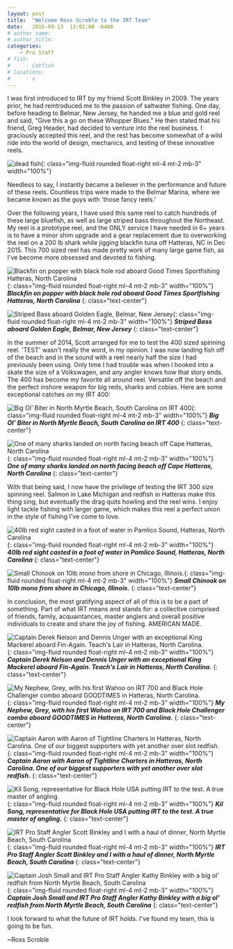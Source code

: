 ```yaml
---
layout: post
title:  "Welcome Ross Scroble to the IRT Team"
date:   2016-09-13  13:01:00 -0400
# author_name: 
# author_title: 
categories: 
    - Pro Staff
# fish: 
#     - Catfish
# locations:
#     - x
---
```


I was first introduced to IRT by my friend Scott Binkley in 2009. The years prior, he had reintroduced me to the passion of saltwater fishing. One day, before heading to Belmar, New Jersey, he handed me a blue and gold reel and said, "Give this a go on these Whopper Blues." He then stated that his friend, Greg Header, had decided to venture into the reel business. I graciously accepted this reel, and the rest has become somewhat of a wild ride into the world of design, mechanics, and testing of these innovative reels.

![dead fish](/assets/images/blog--ross-scroble-blue-fish.jpg){: class="img-fluid rounded float-right ml-4 mt-2 mb-3" width="100%"}

Needless to say, I instantly became a believer in the performance and future of these reels. Countless trips were made to the Belmar Marina, where we became known as the guys with 'those fancy reels.’ 

Over the following years, I have used this same reel to catch hundreds of these large bluefish, as well as large striped bass throughout the Northeast. My reel is a prototype reel, and the ONLY service I have needed in 6+ years is to have a minor shim upgrade and a gear replacement due to overworking the reel on a 200 lb shark while jigging blackfin tuna off Hatteras, NC in Dec 2015. This 700 sized reel has made pretty work of many large game fish, as I've become more obsessed and devoted to fishing.

![Blackfin on popper with black hole rod aboard Good Times Sportfishing Hatteras, North Carolina](/assets/images/pro-staff/ross-scroble.jpg){: class="img-fluid rounded float-right ml-4 mt-2 mb-3" width="100%"}
***Blackfin on popper with black hole rod aboard Good Times Sportfishing Hatteras, North Carolina***
{: class="text-center"}

![Striped Bass aboard Golden Eagle, Belmar, New Jersey](/assets/images/blog--ross-striped-bass.jpg){: class="img-fluid rounded float-right ml-4 mt-2 mb-3" width="100%"}
***Striped Bass aboard Golden Eagle, Belmar, New Jersey***
{: class="text-center"}

In the summer of 2014, Scott arranged for me to test the 400 sized spinning reel. 'TEST' wasn't really the word, in my opinion. I was now landing fish off of the beach and in the sound with a reel nearly half the size I had previously been using. Only time I had trouble was when I hooked into a skate the size of a Volkswagen, and any angler knows how that story ends. The 400 has become my favorite all around reel. Versatile off the beach and the perfect inshore weapon for big reds, sharks and cobias. Here are some exceptional catches on my IRT 400:


![Big Ol’ Biter in North Myrtle Beach, South Carolina on IRT 400](/assets/images/blog--ross-shark.jpg){: class="img-fluid rounded float-right ml-4 mt-2 mb-3" width="100%"}
***Big Ol’ Biter in North Myrtle Beach, South Carolina on IRT 400***
{: class="text-center"}

![One of many sharks landed on north facing beach off Cape Hatteras, North Carolina](/assets/images/blog--ross-shark2.jpg){: class="img-fluid rounded float-right ml-4 mt-2 mb-3" width="100%"}
***One of many sharks landed on north facing beach off Cape Hatteras, North Carolina***
{: class="text-center"}

With that being said, I now have the privilege of testing the IRT 300 size spinning reel. Salmon in Lake Michigan and redfish in Hatteras make this thing sing, but eventually the drag quits howling and the reel wins. I enjoy light tackle fishing with larger game, which makes this reel a perfect union in the style of fishing I've come to love.

![40lb red sight casted in a foot of water in Pamlico Sound, Hatteras, North Carolina](/assets/images/blog--ross-redfish.jpg){: class="img-fluid rounded float-right ml-4 mt-2 mb-3" width="100%"}
***40lb red sight casted in a foot of water in Pamlico Sound, Hatteras, North Carolina***
{: class="text-center"}

![Small Chinook on 10lb mono from shore in Chicago, Illinois.](/assets/images/blog--ross-chinook.jpg){: class="img-fluid rounded float-right ml-4 mt-2 mb-3" width="100%"}
***Small Chinook on 10lb mono from shore in Chicago, Illinois.***
{: class="text-center"}

In conclusion, the most gratifying aspect of all of this is to be a part of something. Part of what IRT means and stands for: a collective comprised of friends, family, acquaintances, master anglers and overall positive individuals to create and share the joy of fishing. AMERICAN MADE.

![Captain Derek Nelson and Dennis Unger with an exceptional King Mackerel aboard Fin-Again. Teach's Lair in Hatteras, North Carolina.](/assets/images/blog--denny-king-mackerel.jpg){: class="img-fluid rounded float-right ml-4 mt-2 mb-3" width="100%"}
***Captain Derek Nelson and Dennis Unger with an exceptional King Mackerel aboard Fin-Again. Teach's Lair in Hatteras, North Carolina.***
{: class="text-center"}

![My Nephew, Grey, with his first Wahoo on IRT 700 and Black Hole Challenger combo aboard GOODTIMES in Hatteras, North Carolina.](/assets/images/blog--ross-grey-wahoo.jpg){: class="img-fluid rounded float-right ml-4 mt-2 mb-3" width="100%"}
***My Nephew, Grey, with his first Wahoo on IRT 700 and Black Hole Challenger combo aboard GOODTIMES in Hatteras, North Carolina.***
{: class="text-center"}

![Captain Aaron with Aaron of Tightline Charters in Hatteras, North Carolina. One of our biggest supporters with yet another over slot redfish.](/assets/images/blog--aaron-redfish.jpg){: class="img-fluid rounded float-right ml-4 mt-2 mb-3" width="100%"}
***Captain Aaron with Aaron of Tightline Charters in Hatteras, North Carolina. One of our biggest supporters with yet another over slot redfish.***
{: class="text-center"}

![Kil Song, representative for Black Hole USA putting IRT to the test. A true master of angling.](/assets/images/blog--kil-and-cedros.png){: class="img-fluid rounded float-right ml-4 mt-2 mb-3" width="100%"}
***Kil Song, representative for Black Hole USA putting IRT to the test. A true master of angling.***
{: class="text-center"}

![IRT Pro Staff Angler Scott Binkley and I with a haul of dinner, North Myrtle Beach, South Carolina](/assets/images/blog--ross-scott-dinner.jpg){: class="img-fluid rounded float-right ml-4 mt-2 mb-3" width="100%"}
***IRT Pro Staff Angler Scott Binkley and I with a haul of dinner, North Myrtle Beach, South Carolina***
{: class="text-center"}

![Captain Josh Small and IRT Pro Staff Angler Kathy Binkley with a big ol' redfish from North Myrtle Beach, South Carolina](/assets/images/blog--josh-kathy-redfish.jpg){: class="img-fluid rounded float-right ml-4 mt-2 mb-3" width="100%"}
***Captain Josh Small and IRT Pro Staff Angler Kathy Binkley with a big ol' redfish from North Myrtle Beach, South Carolina***
{: class="text-center"}


I look forward to what the future of IRT holds. I've found my team, this is going to be fun.

~Ross Scroble